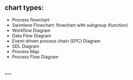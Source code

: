 #

## chart types:
* Process flowchart
* Swimlane Flowchart: flowchart with subgroup (function)
* Workflow Diagram
* Data Flow Diagram
* Event-driven process chain (EPC) Diagram
* SDL Diagram
* Process Map
* Process Flow Diagram


## ...